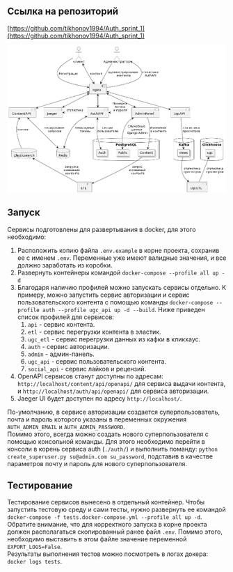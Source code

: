 ## Ссылка на репозиторий
[https://github.com/tikhonov1994/Auth_sprint_1](https://github.com/tikhonov1994/Auth_sprint_1)

![dsa](./docs/to-be.png)  

## Запуск

Сервисы подготовлены для развертывания в docker, для этого необходимо:
1. Расположить копию файла `.env.example` в корне проекта, сохранив ее с именем `.env`. Переменные уже имеют валидные значения, и все должно заработать из коробки.
2. Развернуть контейнеры командой `docker-compose --profile all up -d`  
3. Благодаря наличию профилей можно запускать сервисы отдельно. К примеру, можно запустить сервис авторизации и сервис пользовательского контента с помощью команды `docker-compose --profile auth --profile ugc_api up -d --build`. Ниже приведен список профилей для сервисов:
   1. `api` - сервис контента.
   2. `etl` - сервис перегрузки контента в эластик.
   3. `ugc_etl` - сервис перегрузки данных из кафки в кликхаус.
   4. `auth` - сервис авторизации.
   5. `admin` - админ-панель.
   6. `ugc_api` - сервис пользовательского контента.
   7. `social_api` - сервис лайков и рецензий.
4. OpenAPI сервисов станут доступны по адресам: `http://localhost/content/api/openapi/` для сервиса выдачи контента, и `http://localhost/auth/api/openapi/` для сервиса авторизации. 
5. Jaeger UI будет доступен по адресу `http://localhost/`.  

По-умолчанию, в сервисе авторизации создается суперпользователь, почта и пароль которого указаны в переменных окружения `AUTH_ADMIN_EMAIL` и `AUTH_ADMIN_PASSWORD`.  
Помимо этого, всегда можно создать нового суперпользователя с помощью консольной команды. Для этого необходимо перейти в консоли в корень сервиса auth (`./auth/`) и выполнить поманду: `python create_superuser.py su@admin.com su_password`, подставив в качестве параметров почту и пароль для нового суперпользователя.  
  

## Тестирование

Тестирование сервисов вынесено в отдельный контейнер. Чтобы запустить тестовую среду и сами тесты, нужно развернуть ее командой `docker-compose -f tests.docker-compose.yml --profile all up -d`. Обратите внимание, что для корректного запуска в корне проекта должен располагаться скопированный ранее файл `.env`. Помимо этого, необходимо выставить в этом файле значение переменной `EXPORT_LOGS=False`.  
Результаты выполнения тестов можно посмотреть в логах докера: `docker logs tests`.   
